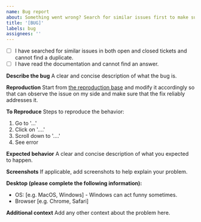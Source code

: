 ```yaml
---
name: Bug report
about: Something went wrong? Search for similar issues first to make sure it is not already covered. If you can't find anything, fill out the template below.
title: '[BUG]'
labels: bug
assignees: ''
---
```


<!-- If you want to ask for support or request features, [sponsor the project](https://github.com/sponsors/petyosi) and [contact me over email](mailto:petyo@mdxeditor.dev). -->

- [ ] I have searched for similar issues in both open and closed tickets and cannot find a duplicate.
- [ ] I have read the documentation and cannot find an answer.

**Describe the bug**
A clear and concise description of what the bug is.

**Reproduction**
Start from [the reproduction base](https://codesandbox.io/p/sandbox/mdx-editor-base-q8s7zr?file=/src/App.tsx) and modify it accordingly so that can observe the issue on my side and make sure that the fix reliably addresses it.

**To Reproduce**
Steps to reproduce the behavior:

1. Go to '...'
2. Click on '....'
3. Scroll down to '....'
4. See error

**Expected behavior**
A clear and concise description of what you expected to happen.

**Screenshots**
If applicable, add screenshots to help explain your problem.

**Desktop (please complete the following information):**

- OS: [e.g. MacOS, Windows] - Windows can act funny sometimes.
- Browser [e.g. Chrome, Safari]

**Additional context**
Add any other context about the problem here.
